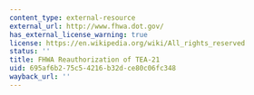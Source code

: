 ```yaml
---
content_type: external-resource
external_url: http://www.fhwa.dot.gov/
has_external_license_warning: true
license: https://en.wikipedia.org/wiki/All_rights_reserved
status: ''
title: FHWA Reauthorization of TEA-21
uid: 695af6b2-75c5-4216-b32d-ce80c06fc348
wayback_url: ''
---
```

